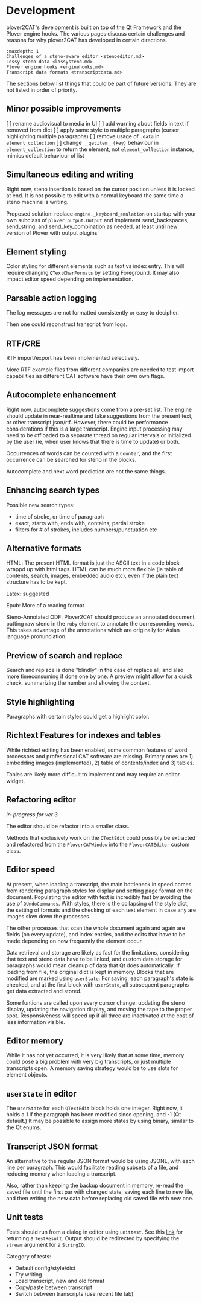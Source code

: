 # Development

plover2CAT's development is built on top of the Qt Framework and the Plover engine hooks. The various pages discuss certain challenges and reasons for why plover2CAT has developed in certain directions.

```{toctree}
:maxdepth: 1
Challenges of a steno-aware editor <stenoeditor.md>
Lossy steno data <lossysteno.md>
Plover engine hooks <enginehooks.md>
Transcript data formats <transcriptdata.md>
```

The sections below list things that could be part of future versions. They are not listed in order of priority.

## Minor possible improvements

[ ] rename audiovisual to media in UI
[ ] add warning about fields in text if removed from dict
[ ] apply same style to multiple paragraphs (cursor highlighting multiple paragraphs)
[ ] remove usage of `.data` in `element_collection`
[ ] change `__getitem__(key)` behaviour in `element_collection` to return the element, not `element_collection` instance, mimics default behaviour of list

## Simultaneous editing and writing

Right now, steno insertion is based on the cursor position unless it is locked at end. It is not possible to edit with a normal keyboard the same time a steno machine is writing. 

Proposed solution: replace `engine._keyboard_emulation` on startup with your own subclass of `plover.output.Output` and implement send_backspaces, send_string, and send_key_combination as needed, at least until new version of Plover with output plugins

## Element styling

Color styling for different elements such as text vs index entry. This will require changing `QTextCharFormats` by setting Foreground. It may also impact editor speed depending on implementation.

## Parsable action logging

The log messages are not formatted consistently or easy to decipher.

Then one could reconstruct transcript from logs.

## RTF/CRE

RTF import/export has been implemented selectively. 

More RTF example files from different companies are needed to test import capabilities as different CAT software have their own own flags.

## Autocomplete enhancement

Right now, autocomplete suggestions come from a pre-set list. The engine should update in near-realtime and take suggestions from the present text, or other transcript json/rtf. However, there could be performance considerations if this is a large transcript. Engine input processing may need to be offloaded to a separate thread on regular intervals or initialized by the user (ie, when user knows that there is time to update) or both.

Occurrences of words can be counted with a `Counter`, and the first occurrence can be searched for steno in the blocks.

Autocomplete and next word prediction are not the same things.

## Enhancing search types

Possible new search types: 
- time of stroke, or time of paragraph
- exact, starts with, ends with, contains, partial stroke
- filters for # of strokes, includes numbers/punctuation etc 


## Alternative formats

HTML: The present HTML format is just the ASCII text in a code block wrappd up with html tags. HTML can be much more flexible (ie table of contents, search, images, embedded audio etc), even if the plain text structure has to be kept.

Latex: suggested

Epub: More of a reading format

Steno-Annotated ODF: Plover2CAT should produce an annotated document, putting raw steno in the `ruby` element to annotate the corresponding words. This takes advantage of the annotations which are originally for Asian language pronunciation.

## Preview of search and replace

Search and replace is done "blindly" in the case of replace all, and also more timeconsuming if done one by one. A preview might allow for a quick check, summarizing the number and showing the context.

## Style highlighting

Paragraphs with certain styles could get a highlight color.


## Richtext Features for indexes and tables

While richtext editing has been enabled, some common features of word processors and professional CAT software are missing. Primary ones are 1) embedding images (implemented), 2) table of contents/index and 3) tables.

Tables are likely more difficult to implement and may require an editor widget.

## Refactoring editor

*in-progress for ver 3*

The editor should be refactor into a smaller class.

Methods that exclusively work on the `QTextEdit` could possibly be extracted and refactored from the `PloverCATWindow` into the `PloverCATEditor` custom class.

## Editor speed

At present, when loading a transcript, the main bottleneck in speed comes from rendering paragraph styles for display and setting page format on the document. Populating the editor with text is incredibly fast by avoiding the use of `QUndoCommands`. With styles, there is the collapsing of the style dict, the setting of formats and the checking of each text element in case any are images slow down the processes.

The other processes that scan the whole document again and again are fields (on every update), and index entries, and the edits that have to be made depending on how frequently the element occur.

Data retrieval and storage are likely as fast for the limitations, considering that text and steno data have to be linked, and custom data storage for paragraphs would mean cleanup of data that Qt does automatically. If loading from file, the original dict is kept in memory. Blocks that are modified are marked using `userState`. For saving, each paragraph's state is checked, and at the first block with `userState`, all subsequent paragraphs get data extracted and stored. 

Some funtions are called upon every cursor change: updating the steno display, updating the navigation display, and moving the tape to the proper spot. Responsiveness will speed up if all three are inactivated at the cost of less information visible.

## Editor memory

While it has not yet occurred, it is very likely that at some time, memory could pose a big problem with very big transcripts, or just multiple transcripts open. A memory saving strategy would be to use slots for element objects.

## `userState` in editor

The `userState` for each `QTextEdit` block holds one integer. Right now, it holds a 1 if the paragraph has been modified since opening, and -1 (Qt default.) It may be possible to assign more states by using binary, similar to the Qt enums.

## Transcript JSON format

An alternative to the regular JSON format would be using JSONL, with each line per paragraph. This would facilitate reading subsets of a file, and reducing memory when loading a transcript. 

Also, rather than keeping the backup document in memory, re-read the saved file until the first par with changed state, saving each line to new file, and then writing the new data before replacing old saved file with new one.

## Unit tests 

Tests should run from a dialog in editor using `unittest`. See this [link](https://stackoverflow.com/questions/20433333/can-python-unittest-return-the-single-tests-result-code) for returning a `TestResult`. Output should be redirected by specifying the `stream` argument for a `StringIO`.

Category of tests:


- Default config/style/dict
- Try writing
- Load transcript, new and old format
- Copy/paste between transcript
- Switch between transcripts (use recent file tab)